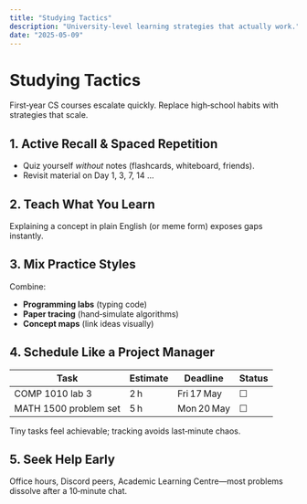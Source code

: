 ```yaml
---
title: "Studying Tactics"
description: "University‑level learning strategies that actually work."
date: "2025-05-09"
---
```


# Studying Tactics

First‑year CS courses escalate quickly. Replace high‑school habits with strategies that scale.

## 1. Active Recall & Spaced Repetition

- Quiz yourself _without_ notes (flashcards, whiteboard, friends).  
- Revisit material on Day 1, 3, 7, 14 …

## 2. Teach What You Learn

Explaining a concept in plain English (or meme form) exposes gaps instantly.

## 3. Mix Practice Styles

Combine:

- **Programming labs** (typing code)  
- **Paper tracing** (hand‑simulate algorithms)  
- **Concept maps** (link ideas visually)

## 4. Schedule Like a Project Manager

| Task | Estimate | Deadline | Status |
|------|----------|----------|--------|
| COMP 1010 lab 3 | 2 h | Fri 17 May | ☐ |
| MATH 1500 problem set | 5 h | Mon 20 May | ☐ |

Tiny tasks feel achievable; tracking avoids last‑minute chaos.

## 5. Seek Help Early

Office hours, Discord peers, Academic Learning Centre—most problems dissolve after a 10‑minute chat.

